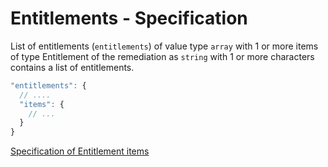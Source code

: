 # Entitlements - Specification

List of entitlements (`entitlements`) of value type `array` with 1 or more items
of type Entitlement of the remediation as `string` with 1 or more characters
contains a list of entitlements.

```javascript
"entitlements": {
  // ....
  "items": {
    // ...
  }
}
```

[Specification of Entitlement items](entitlements/entitlement-spec.en.md)
